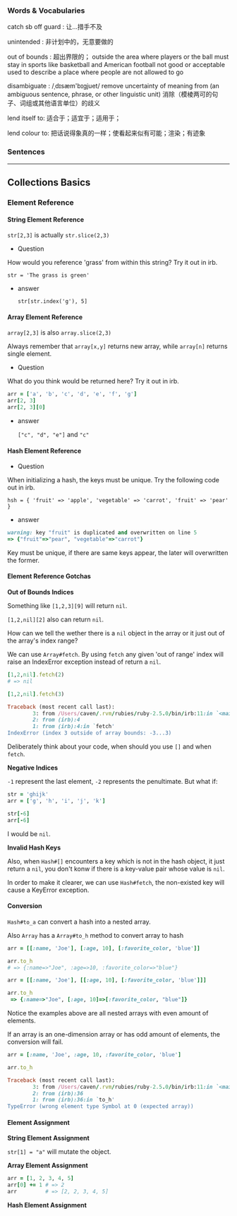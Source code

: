 ### Words & Vocabularies

catch sb off guard : 让...措手不及

unintended : 非计划中的，无意要做的

out of bounds : 超出界限的；
 outside the area where players or the ball must stay in sports like basketball and American football
 not good or acceptable
 used to describe a place where people are not allowed to go

disambiguate : /ˌdɪsæm'bɪɡjuet/
  remove uncertainty of meaning from (an ambiguous sentence, phrase, or other linguistic unit)
  消除（模棱两可的句子、词组或其他语言单位）的歧义

lend itself to: 适合于；适宜于；适用于；

lend colour to: 把话说得象真的一样；使看起来似有可能；渲染；有迹象



### Sentences

---


## Collections Basics

### Element Reference

#### String Element Reference

`str[2,3]` is actually `str.slice(2,3)`

- Question

How would you reference 'grass' from within this string? Try it out in irb.

`str = 'The grass is green'`

- answer

  `str[str.index('g'), 5]`

#### Array Element Reference

  `array[2,3]` is also `array.slice(2,3)`

  Always remember that `array[x,y]` returns new array, while `array[n]` returns single element.

- Question

What do you think would be returned here? Try it out in irb.

```ruby
arr = ['a', 'b', 'c', 'd', 'e', 'f', 'g']
arr[2, 3]
arr[2, 3][0]
```

- answer

  `["c", "d", "e"]` and `"c"`

#### Hash Element Reference

- Question

When initializing a hash, the keys must be unique. Try the following code out in irb.

`hsh = { 'fruit' => 'apple', 'vegetable' => 'carrot', 'fruit' => 'pear' }`

- answer
```ruby
warning: key "fruit" is duplicated and overwritten on line 5
=> {"fruit"=>"pear", "vegetable"=>"carrot"}
```

Key must be unique, if there are same keys appear, the later will overwritten the former.

#### Element Reference Gotchas

**Out of Bounds Indices**

Something like `[1,2,3][9]` will return `nil`.

`[1,2,nil][2]` also can return `nil`.

How can we tell the wether there is a `nil` object in the array or it just out of the array's index range?

We can use `Array#fetch`. By using `fetch` any given 'out of range' index will raise an IndexError exception instead of return a `nil`.

```ruby
[1,2,nil].fetch(2)
# => nil

[1,2,nil].fetch(3)

Traceback (most recent call last):
        3: from /Users/caven/.rvm/rubies/ruby-2.5.0/bin/irb:11:in `<main>'
        2: from (irb):4
        1: from (irb):4:in `fetch'
IndexError (index 3 outside of array bounds: -3...3)
```

Deliberately think about your code, when should you use `[]` and when `fetch`.

**Negative Indices**

`-1` represent the last element, `-2` represents the penultimate. But what if:

```ruby
str = 'ghijk'
arr = ['g', 'h', 'i', 'j', 'k']

str[-6]
arr[-6]
```

I would be `nil`.

**Invalid Hash Keys**

Also, when `Hash#[]` encounters a key which is not in the hash object, it just return a `nil`, you don't konw if there is a key-value pair whose value is `nil`.

In order to make it clearer, we can use `Hash#fetch`, the non-existed key will cause a KeyError exception.

#### Conversion

`Hash#to_a` can convert a hash into a nested array.

Also `Array` has a `Array#to_h` method to convert array to hash

```ruby
arr = [[:name, 'Joe'], [:age, 10], [:favorite_color, 'blue']]

arr.to_h
# => {:name=>"Joe", :age=>10, :favorite_color=>"blue"}

arr = [[:name, 'Joe'], [[:age, 10], [:favorite_color, 'blue']]]

arr.to_h
 => {:name=>"Joe", [:age, 10]=>[:favorite_color, "blue"]}
```

Notice the examples above are all nested arrays with even amount of elements.

If an array is an one-dimension array or has odd amount of elements, the conversion will fail.

```ruby
arr = [:name, 'Joe', :age, 10, :favorite_color, 'blue']

arr.to_h

Traceback (most recent call last):
        3: from /Users/caven/.rvm/rubies/ruby-2.5.0/bin/irb:11:in `<main>'
        2: from (irb):36
        1: from (irb):36:in `to_h'
TypeError (wrong element type Symbol at 0 (expected array))
```

#### Element Assignment

**String Element Assignment**

`str[1] = "a"` will mutate the object.

**Array Element Assignment**

```ruby
arr = [1, 2, 3, 4, 5]
arr[0] += 1 # => 2
arr         # => [2, 2, 3, 4, 5]
```

**Hash Element Assignment**
